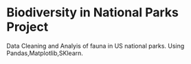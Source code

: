 # Biodiversity in National Parks Project
 Data Cleaning and Analyis of fauna in US national parks.
 Using Pandas,Matplotlib,SKlearn.
